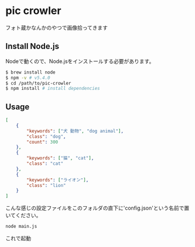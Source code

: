 # pic crowler

フォト蔵かなんかのやつで画像拾ってきます

## Install Node.js

Nodeで動くので、Node.jsをインストールする必要があります。

```sh
$ brew install node
$ npm -v # v5.4.0
$ cd /path/to/pic-crowler
$ npm install # install dependencies
```

## Usage

```json
[
    {
        "keywords": ["犬 動物", "dog animal"],
        "class": "dog",
        "count": 300
    },
    {
        "keywords": ["猫", "cat"],
        "class": "cat"
    },
    {
        "keywords": ["ライオン"],
        "class": "lion"
    }
]
```

こんな感じの設定ファイルをこのフォルダの直下に'config.json'という名前で置いてください。

```sh
node main.js
```

これで起動
